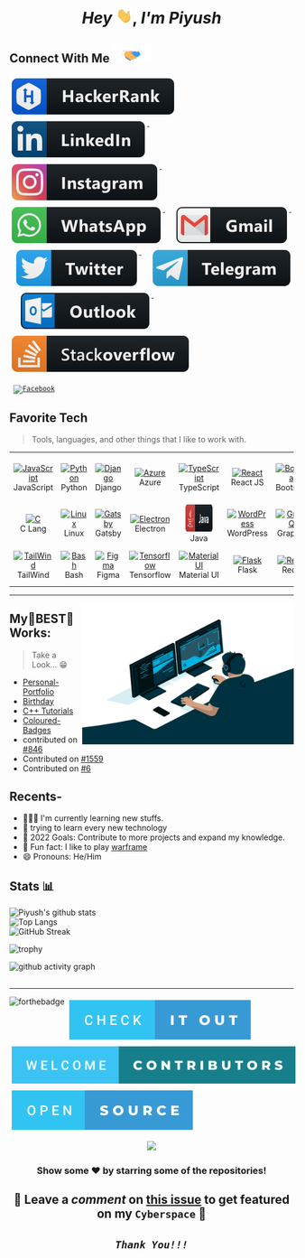  <!-- piyush168713 is a special repository: its README.md will appear on your profile! -->
 
 
 
 

<h1 align="center">
    <em>Hey</em> <img src="svg/Hi.gif" width="29px">, <em>I'm Piyush</em>
</h1>

## Connect With Me <a target="_blank"><img src="svg/Handshake.gif" height="32px" style="max-width:100%;">
    
<a href="https://www.hackerrank.com/piyush168713">
    <img src="svg/dev/services/hackerrank.svg" alt="hackerrank" style="vertical-align:top; margin:6px 4px"></a>&nbsp; &nbsp;  <a href="https://www.linkedin.com/in/piyush-kumar-28958b200">
    <img src="svg/social/linkedin.svg" alt="Linkedin" style="vertical-align:top; margin:6px 4px">
</a>&nbsp; &nbsp;  <a href="https://www.instagram.com/piyushh_xml/">
    <img src="svg/social/instagram.svg" alt="instagram" style="vertical-align:top; margin:6px 4px">
</a>&nbsp; &nbsp;  <a href="https://wa.link/5m7el2">
<img src="svg/social/whatsapp.svg" alt="whatsapp" style="vertical-align:top; margin:6px 4px">
</a>&nbsp; &nbsp;  <a href="mailto:kumarpiyush25777@gmail.com">
    <img src="svg/social/gmail.svg" alt="gmail" style="vertical-align:top; margin:6px 4px">
  </a>&nbsp; &nbsp; <a href="https://twitter.com/Piyush168713/">
    <img src="svg/social/twitter.svg" alt="twitter" style="vertical-align:top; margin:6px 4px">
  </a>&nbsp; &nbsp;  <a href="https://t.me/Piyush168713">
    <img src="svg/social/telegram.svg" alt="telegram" style="vertical-align:top; margin:6px 4px">
  </a>&nbsp; &nbsp;  <a href="mailto:20BCS9107@cuchd.in">
    <img src="svg/social/outlook.svg" alt="outlook" style="vertical-align:top; margin:6px 4px">
  </a>&nbsp; &nbsp;  <a href="https://stackoverflow.com/users/16583145/piyush-kumar">
    <img src="svg/social/stackoverflow.svg" alt="stackoverflow" style="vertical-align:top; margin:6px 4px">
  </a>
 
<code> [![Facebook](https://img.shields.io/badge/Facebook-1877F2?style=for-the-badge&logo=facebook&logoColor=white)](https://www.facebook.com/piyush1687/) </code>
    
   
<!---------------------------------------------------------------------------------------------------------------------------------------------------
    
<a href="https://www.buymeacoffee.com/piyush168713" target="_blank"><img src="https://cdn.buymeacoffee.com/buttons/v2/default-yellow.png" alt="Buy Me A Coffee" height="60px" width="217px" ></a>
  -->
  
 
 
<!--  
## Social & Professional 
<p align="left">
  <a href="#">
    <img src="https://github.com/MikeCodesDotNET/ColoredBadges/blob/master/svg/social/angellist.svg" alt="angellist" style="vertical-align:top; margin:6px 4px">
  </a>  

  <a href="#">
    <img src="https://github.com/MikeCodesDotNET/ColoredBadges/blob/master/svg/social/email_me.svg" alt="email_me" style="vertical-align:top; margin:6px 4px">
  </a>  
  
  <a href="#">
    <img src="https://github.com/MikeCodesDotNET/ColoredBadges/blob/master/svg/social/foursquare.svg" alt="foursquare" style="vertical-align:top; margin:6px 4px">
  </a>  

  <a href="#">
    <img src="https://github.com/MikeCodesDotNET/ColoredBadges/blob/master/svg/social/gitter.svg" alt="gitter" style="vertical-align:top; margin:6px 4px">
  </a>  

  <a href="#">
    <img src="https://github.com/MikeCodesDotNET/ColoredBadges/blob/master/svg/social/gmail.svg" alt="gmail" style="vertical-align:top; margin:6px 4px">
  </a>  

  <a href="#">
    <img src="https://github.com/MikeCodesDotNET/ColoredBadges/blob/master/svg/social/instagram.svg" alt="instagram" style="vertical-align:top; margin:6px 4px">
  </a>  

  <a href="#">
    <img src="https://github.com/MikeCodesDotNET/ColoredBadges/blob/master/svg/social/linkedin.svg" alt="linkedin" style="vertical-align:top; margin:6px 4px">
  </a>  

  <a href="#">
    <img src="https://github.com/MikeCodesDotNET/ColoredBadges/blob/master/svg/social/meetup.svg" alt="meetup" style="vertical-align:top; margin:6px 4px">
  </a>  

  <a href="#">
    <img src="https://github.com/MikeCodesDotNET/ColoredBadges/blob/master/svg/social/outlook.svg" alt="outlook" style="vertical-align:top; margin:6px 4px">
  </a>  


  <a href="#">
    <img src="https://github.com/MikeCodesDotNET/ColoredBadges/blob/master/svg/social/reddit.svg" alt="reddit" style="vertical-align:top; margin:6px 4px">
  </a>  

  <a href="#">
    <img src="https://github.com/MikeCodesDotNET/ColoredBadges/blob/master/svg/social/skype.svg" alt="skype" style="vertical-align:top; margin:6px 4px">
  </a>  

  <a href="#">
    <img src="svg/social/snapchat.svg" alt="snapchat" style="vertical-align:top; margin:6px 4px">
  </a>  

  <a href="#">
    <img src="svg/social/soundcloud.svg" alt="soundcloud" style="vertical-align:top; margin:6px 4px">
  </a>  

  <a href="#">
    <img src="svg/social/speakerdeck.svg" alt="speakerdeck" style="vertical-align:top; margin:6px 4px">
  </a>    <a href="#">
    <img src="svg/social/stackoverflow.svg" alt="stackoverflow" style="vertical-align:top; margin:6px 4px">
  </a>    <a href="#">
    <img src="svg/social/steam.svg" alt="steam" style="vertical-align:top; margin:6px 4px">
  </a>    <a href="#">
    <img src="svg/social/telegram.svg" alt="telegram" style="vertical-align:top; margin:6px 4px">
  </a>    <a href="#">
    <img src="svg/social/tiktok.svg" alt="tiktok" style="vertical-align:top; margin:6px 4px">
  </a>    <a href="#">
    <img src="svg/social/twitter.svg" alt="twitter" style="vertical-align:top; margin:6px 4px">
  </a>    <a href="#">
    <img src="svg/social/untappd.svg" alt="untappd" style="vertical-align:top; margin:6px 4px">
  </a>    <a href="#">
    <img src="svg/social/viber.svg" alt="viber" style="vertical-align:top; margin:6px 4px">
  </a>    <a href="#">
    <img src="svg/social/whatsapp.svg" alt="whatsapp" style="vertical-align:top; margin:6px 4px">
  </a>  

</p>
-->




<!--
## Pronouns 
<p align="left">
  <a href="#">
    <img src="svg/pronouns/hehim.svg" alt="he / him" style="vertical-align:top; margin:6px 4px">
  </a>  

  <a href="#">
    <img src="svg/pronouns/sheher.svg" alt="she / her" style="vertical-align:top; margin:6px 4px">
  </a>  


  <a href="#">
    <img src="svg/pronouns/theythem.svg" alt="they / them" style="vertical-align:top; margin:6px 4px">
  </a>  

</p>
-->
 


<!--
## Devices / Manufacturers

<p align="left">

  <a href="#">
    <img src="svg/devices/cisco.svg" alt="cisco" style="vertical-align:top; margin:6px 4px">
  </a>  

  <a href="#">
    <img src="svg/devices/mac.svg" alt="mac" style="vertical-align:top; margin:6px 4px">
  </a>  

  <a href="#">
    <img src="svg/devices/nintendo.svg" alt="nintendo" style="vertical-align:top; margin:6px 4px">
  </a>  

  <a href="#">
    <img src="svg/devices/pc.svg" alt="pc" style="vertical-align:top; margin:6px 4px">
  </a>  

  <a href="#">
    <img src="svg/devices/philips_hue.svg" alt="philips_hue" style="vertical-align:top; margin:6px 4px">
  </a>  

  <a href="#">
    <img src="svg/devices/playstation.svg" alt="playstation" style="vertical-align:top; margin:6px 4px">
  </a>  

  <a href="#">
    <img src="svg/devices/raspberrypi.svg" alt="raspberrypi" style="vertical-align:top; margin:6px 4px">
  </a>  

  <a href="#">
    <img src="svg/devices/wearables.svg" alt="wearables" style="vertical-align:top; margin:6px 4px">
  </a>  

  <a href="#">
    <img src="svg/devices/xbox.svg" alt="xbox" style="vertical-align:top; margin:6px 4px">
  </a>  
-->



<!--
### Languages 

<p align="left">
  <a href="#">
    <img src="svg/dev/languages/csharp.svg" alt="csharp" style="vertical-align:top; margin:6px 4px">
  </a>  

   <a href="#">
    <img src="svg/dev/languages/csharp_dotnet.svg" alt="csharp_dotnet" style="vertical-align:top; margin:6px 4px">
  </a>  

  <a href="#">
    <img src="svg/dev/languages/css3.svg" alt="css3" style="vertical-align:top; margin:6px 4px">
  </a>  

  <a href="#">
    <img src="svg/dev/languages/dart.svg" alt="dart" style="vertical-align:top; margin:6px 4px">
  </a>  

  <a href="#">
    <img src="svg/dev/languages/dart_colour.svg" alt="dart_colour" style="vertical-align:top; margin:6px 4px">
  </a>  


   <a href="#">
    <img src="svg/dev/languages/fsharp.svg" alt="fsharp" style="vertical-align:top; margin:6px 4px">
  </a>  
 
  <a href="#">
    <img src="svg/dev/languages/fsharp_dotnet.svg" alt="fsharp_dotnet" style="vertical-align:top; margin:6px 4px">
  </a>  

  <a href="#">
    <img src="svg/dev/languages/go.svg" alt="go" style="vertical-align:top; margin:6px 4px">
  </a>  


  <a href="#">
    <img src="svg/dev/languages/html.svg" alt="html" style="vertical-align:top; margin:6px 4px">
  </a>  

  <a href="#">
    <img src="svg/dev/languages/java.svg" alt="java" style="vertical-align:top; margin:6px 4px">
  </a>  

  <a href="#">
    <img src="svg/dev/languages/js.svg" alt="js" style="vertical-align:top; margin:6px 4px">
  </a>  

  <a href="#">
    <img src="svg/dev/languages/php.svg" alt="php" style="vertical-align:top; margin:6px 4px">
  </a>  

  <a href="#">
    <img src="svg/dev/languages/python.svg" alt="python" style="vertical-align:top; margin:6px 4px">
  </a>  

  <a href="#">
    <img src="svg/dev/languages/r.svg" alt="r" style="vertical-align:top; margin:6px 4px">
  </a>  

  <a href="#">
    <img src="svg/dev/languages/rsoftware.svg" alt="rsoftware" style="vertical-align:top; margin:6px 4px">
  </a>  

  <a href="#">
    <img src="svg/dev/languages/rust.svg" alt="rust" style="vertical-align:top; margin:6px 4px">
  </a>  

  <a href="#">
    <img src="svg/dev/languages/sass.svg" alt="sass" style="vertical-align:top; margin:6px 4px">
  </a>  


  <a href="#">
    <img src="svg/dev/languages/swift.svg" alt="swift" style="vertical-align:top; margin:6px 4px">
  </a>  

</p>
</p>
-->
  
 
 
 
 <h2 align="left" id="#piyush168713">Favorite Tech</h2>

> Tools, languages, and other things that I like to work with.

<table align="center">
  <tr>
    <td align="center" width="96">
      <a href="#piyush168713">
        <img src="https://upload.wikimedia.org/wikipedia/commons/thumb/9/99/Unofficial_JavaScript_logo_2.svg/1024px-Unofficial_JavaScript_logo_2.svg.png" width="48" height="48" alt="JavaScript" />
      </a>
      <br>JavaScript
    </td>
    <td align="center" width="96">
      <a href="#piyush168713">
        <img src="https://upload.wikimedia.org/wikipedia/commons/thumb/c/c3/Python-logo-notext.svg/1200px-Python-logo-notext.svg.png" width="48" height="48" alt="Python" />
      </a>
      <br>Python
    </td>
    <td align="center" width="96">
      <a href="#piyush168713">
        <img src="https://cdn.worldvectorlogo.com/logos/django.svg" width="48" height="48" alt="Django" />
      </a>
      <br>Django
    </td>
    <td align="center" width="96">
      <a href="#piyush168713">
        <img src="https://i.ibb.co/jDGr3z0/azure-removebg-preview.png" width="48" height="48" alt="Azure" />
      </a>
      <br>Azure
    </td>
    <td align="center" width="96">
      <a href="#piyush168713">
        <img src="https://upload.wikimedia.org/wikipedia/commons/thumb/4/4c/Typescript_logo_2020.svg/1200px-Typescript_logo_2020.svg.png" width="48" height="48" alt="TypeScript" />
      </a>
      <br>TypeScript
    </td>
    <td align="center" width="96">
      <a href="#piyush168713">
        <img src="https://brandlogos.net/wp-content/uploads/2020/09/react-logo.png" width="48" height="48" alt="React" />
      </a>
      <br>React JS
    </td>
    <td align="center" width="96">
      <a href="#piyush168713">
        <img src="https://cdn.worldvectorlogo.com/logos/bootstrap-4.svg" width="48" height="48" alt="Bootstrap" />
      </a>
      <br>Bootstrap
    </td>
    <td align="center" width="96">
      <a href="#piyush168713">
        <img src="https://raw.githubusercontent.com/github/explore/80688e429a7d4ef2fca1e82350fe8e3517d3494d/topics/nodejs/nodejs.png" width="48" height="48" alt="Node JS" />
      </a>
      <br>Node JS
    </td>
     <td align="center" width="96"> 
      <a href="#piyush168713" >
        <img src="https://i.ibb.co/QXHcMvM/58481021cef1014c0b5e494b.png" width="48" height="48" alt="Mongo DB" />
      </a>
      <br>MongoDB
    </td>
  </tr>
  
  <tr>
    <td align="center" width="96"> 
      <a href="#piyush168713" >
        <img src="https://img.icons8.com/color/452/c-programming.png" width="48" height="48" alt="C" />
      </a>
      <br>C Lang
    </td>
    <td align="center" width="96">
      <a href="#piyush168713" >
        <img src="https://camo.githubusercontent.com/d7574156c7a1844d3c2907bae0e76254cca759290c08e08a6ef2bd7543c8c0ca/68747470733a2f2f692e6962622e636f2f737331374b47302f63376238313133323437666563643833626439623565643562643366333464352d72656d6f766562672d707265766965772e706e67" width="48" height="48" alt="Linux" />
      </a>
      <br>Linux
    </td>
    <td align="center"  width="96">
      <a href="#piyush168713">
        <img src="https://static.cdnlogo.com/logos/g/42/gatsby.svg" width="48" height="48" alt="Gatsby" />
      </a>
      <br>Gatsby
    </td>
    <td align="center"  width="96">
      <a href="#piyush168713">
        <img src="https://upload.wikimedia.org/wikipedia/commons/thumb/9/91/Electron_Software_Framework_Logo.svg/1024px-Electron_Software_Framework_Logo.svg.png" width="48" height="48" alt="Electron" />
      </a>
      <br>Electron
    </td>
    <td align="center" width="120">
      <a href="#piyush168713">
        <img src="svg/dev/languages/java.svg" width="48" height="48" alt="Java" />
      </a>
      <br>Java
    </td>   
    <td align="center"  width="96">
      <a href="#piyush168713">
        <img src="https://upload.wikimedia.org/wikipedia/commons/thumb/9/98/WordPress_blue_logo.svg/480px-WordPress_blue_logo.svg.png" width="48" height="48" alt="WordPress" />
      </a>
      <br>WordPress
    </td>
    <td align="center" width="96">
      <a href="#piyush168713" >
        <img src="https://upload.wikimedia.org/wikipedia/commons/thumb/1/17/GraphQL_Logo.svg/2048px-GraphQL_Logo.svg.png" width="48" height="48" alt="GraphQL" />
      </a>
      <br>GraphQL
    </td>
    <td align="center" width="96">
      <a href="#piyush168713" >
        <img src="https://upload.wikimedia.org/wikipedia/commons/thumb/3/3f/Git_icon.svg/1200px-Git_icon.svg.png" width="48" height="48" alt="Git" />
      </a>
      <br>Git
    </td>
    <td align="center" width="96">
      <a href="#piyush168713" >
        <img src="https://i.ibb.co/LzmYpDX/146-1466902-php-logo-png-transparent-php-logo-png-png-removebg-preview.png" width="48" height="48" alt="PHP" />
      </a>
      <br>PHP
    </td>
  </tr>
   <tr>
    <td align="center" width="96">
      <a href="#piyush168713">
        <img src="https://tailwindcss.com/_next/static/media/tailwindcss-mark.cb8046c163f77190406dfbf4dec89848.svg" width="48" height="48" alt="TailWind" />
      </a>
      <br>TailWind
    </td>
    <td align="center" width="96">
      <a href="#piyush168713">
        <img src="https://bashlogo.com/img/symbol/png/full_colored_dark.png" width="48" height="48" alt="Bash" />
      </a>
      <br>Bash
    </td>
    <td align="center" width="96">
      <a href="#piyush168713">
        <img src="https://upload.wikimedia.org/wikipedia/commons/3/33/Figma-logo.svg" width="45" height="45" alt="Figma" />
      </a>
      <br>Figma
    </td>
    <td align="center" width="96">
      <a href="#piyush168713">
        <img src="https://upload.wikimedia.org/wikipedia/commons/thumb/2/2d/Tensorflow_logo.svg/1200px-Tensorflow_logo.svg.png" width="48" height="48" alt="Tensorflow" />
      </a>
      <br>Tensorflow
    </td>
    <td align="center" width="96">
      <a href="#spiyush168713">
        <img src="https://media.zeemly.com/zeemly/product/material-ui.png" width="48" height="48" alt="Material UI" />
      </a>
      <br>Material UI
    </td>
    <td align="center" width="96">
      <a href="#piyush168713">
        <img src="https://iconape.com/wp-content/png_logo_vector/cib-flask.png" width="48" height="48" alt="Flask" />
      </a>
      <br>Flask
    </td>
     <td align="center" width="96"> 
      <a href="#piyush168713" >
        <img src="https://cdn.worldvectorlogo.com/logos/redux.svg" width="48" height="48" alt="Redux" />
      </a>
      <br>Redux
    </td>
          <td align="center" width="96"> 
      <a href="#piyush168713" >
        <img src="https://raw.githubusercontent.com/samfromaway/samfromaway/master/.github/images/nextjs.png" width="48" height="48" alt="Next JS" />
      </a>
      <br>Next JS
    </td>
             <td align="center" width="96"> 
      <a href="#piyush168713" >
        <img src="https://brandeps.com/logo-download/G/Google-Cloud-logo-vector-01.svg" width="48" height="48" alt="Google Cloud" />
      </a>
      <br>G Cloud
    </td>
  </tr>

</table>

  <!--### Check Out the Languages and tech I know:-->

  <!--## Languages <a target="_blank"><img src="svg/dev/languages/lang.jpg" height="25px" style="max-width:100%;">

  <img src="svg/dev/languages/cpp.svg" alt="c++" style="vertical-align:top margin:0.0000000000000001px 0.0000000000000001px">  -->
 <!-- <img src="svg/dev/languages/csharp.svg" alt="C" style="vertical-align:top; margin:6px 4px">&nbsp; &nbsp;  <img src="svg/dev/languages/css3.svg" alt="css3" style="vertical-align:top; margin:6px 4px">&nbsp; &nbsp;  <img src="svg/dev/languages/html.svg" alt="html" style="vertical-align:top; margin:6px 4px">&nbsp; &nbsp;  <img src="svg/dev/languages/java.svg" alt="java" style="vertical-align:top; margin:6px 4px">&nbsp; &nbsp;  <img src="svg/dev/languages/js.svg" alt="js" style="vertical-align:top; margin:6px 4px">&nbsp; &nbsp;  <img src="svg/dev/languages/php.svg" alt="php" style="vertical-align:top; margin:6px 4px">&nbsp; &nbsp;  <img src="svg/dev/languages/python.svg" alt="python" style="vertical-align:top; margin:6px 4px">&nbsp; &nbsp;  <img src="svg/dev/languages/r.svg" alt="r" style="vertical-align:top; margin:6px 4px">&nbsp; &nbsp;   <img src="https://upload.wikimedia.org/wikipedia/commons/thumb/e/e0/Git-logo.svg/1280px-Git-logo.svg.png" height="25">&nbsp; &nbsp; --> 
 <!-- <img src="https://www.tinkercad.com/favicon.ico" height="30"> &nbsp; &nbsp;  <img src="svg/dev/tools/visualstudio_code.svg" alt="visualstudio_code" style="vertical-align:top; margin:6px 4px">  <img src="https://image.flaticon.com/icons/png/512/25/25231.png" alt="github" style="vertical-align:top; margin:6px 4px" height="35"> -->


<!-- ---------------------------------

<img src="svg/dev/tools/visualstudio_code.svg" alt="visualstudio_code" style="vertical-align:top; margin:6px 4px">
<img src="https://image.flaticon.com/icons/png/512/25/25231.png" alt="github" style="vertical-align:top; margin:6px 4px" height="35"> -->
    
---------------------------------------------------------------------------------------------------------------------------

<!--### Pass
-->

<img align="right" height="250" width="375" alt="" src="svg/comp.gif"/>

## My🌟BEST🌟 Works:

> Take a Look... 😁
- [Personal-Portfolio](https://github.com/piyush168713/Personal-Portfolio.git)
- [Birthday](https://github.com/piyush168713/Happy-birthday-1.git)
- [C++ Tutorials](https://github.com/piyush168713/cpp-tutorials.git)
- [Coloured-Badges](https://github.com/piyush168713/ColoredBadges.git)
- contributed on [#846](https://github.com/TheAlgorithms/C/pull/846)
- Contributed on [#1559](https://github.com/TheAlgorithms/C-Plus-Plus/pull/1559)
- Contributed on [#6](https://github.com/PulkitSinghDev/OpenSource-for-Everyone/pull/6) 
<!--- [cpp Notes](https://github.com/piyush168713/cpp.git)
 - [ML-For-Beginners](https://github.com/piyush168713/ML-For-Beginners.git)-->



## Recents- 
- 👨🏽‍💻 I'm currently learning new stuffs.
- 🧐 trying to learn every new technology
- 🥅 2022 Goals: Contribute to more projects and expand my knowledge.
- 📓 Fun fact: I like to play <a href="https://www.warframe.com/game">warframe </a>  
 - 😄 Pronouns: He/Him
<!--- :mountain_snow: Pahad ❣️:heavy_heart_exclamation:-->




## Stats 📊
<!--    <p align="center">
<a href="https://github.com/piyush168713">
  <img width="65%" src="https://github-readme-stats.vercel.app/api?username=piyush168713&show_icons=true&theme=tokyonight" />
  <img width="27%" src="https://github-readme-stats.vercel.app/api/top-langs/?username=piyush168713&count_private=true&theme=tokyonight" />
</a>
</p>-->
    
<!--
![Piyush's github stats](https://github-readme-stats.vercel.app/api?username=piyush168713&show_icons=true&hide_border=true&theme=highcontrast)
-->
    
![Piyush's github stats](https://github-readme-stats.vercel.app/api?username=piyush168713&title_color=FFFF00&icon_color=00FFFF&text_color=FFFFFF&bg_color=000000&show_icons=true&hide_border=true)
<br>
![Top Langs](https://github-readme-stats.vercel.app/api/top-langs/?username=piyush168713&layout=compact&theme=highcontrast&hide_border=true)
<br>
![GitHub Streak](http://github-readme-streak-stats.herokuapp.com?user=piyush168713&theme=highcontrast&hide_border=true)

<!-- ![trophy](https://github-profile-trophy.vercel.app/?username=piyush168713)]-->

![trophy](https://github-profile-trophy.vercel.app/?username=piyush168713&theme=discord)
 
 ![github activity graph](https://activity-graph.herokuapp.com/graph?username=piyush168713&theme=react-dark) 
   
<!-- <p align="center">   
<img align="center" src="http://github-readme-streak-stats.herokuapp.com?user=piyush168713&theme=highcontrast&hide_border=true"/>
</p> -->

<!-- TOOLS -->
<!--   
## 🛠️ My favorite tools

### 👨‍💻 Programming languages

<p>
    <a href="https://github.com/search?q=user%3ADenverCoder1+is%3Arepo+language%3Aassembly"><img alt="MIPS Assembly" src="https://img.shields.io/badge/Assembly%20-%23525252.svg?logo=mega&logoColor=white"></a>
    <a href="https://github.com/search?q=user%3ADenverCoder1+is%3Arepo+language%3Abash"><img alt="Bash" src="https://img.shields.io/badge/Bash%20-%23121011.svg?logo=gnu-bash&logoColor=white"></a>
    <a href="https://github.com/search?q=user%3ADenverCoder1+is%3Arepo+language%3Ac"><img alt="C" src="https://img.shields.io/badge/C%20-%232370ED.svg?logo=c&logoColor=white"></a>
    <a href="https://github.com/search?q=user%3ADenverCoder1+is%3Arepo+language%3Acpp"><img alt="C++" src="https://img.shields.io/badge/C++%20-%2300599C.svg?logo=c%2B%2B&logoColor=white"></a>
    <a href="https://github.com/search?q=user%3ADenverCoder1+is%3Arepo+language%3Acsharp"><img alt="C#" src="https://img.shields.io/badge/C%23%20-%23239120.svg?logo=c-sharp&logoColor=white"></a>
    <a href="https://github.com/search?q=user%3ADenverCoder1+is%3Arepo+language%3Aceylon"><img alt="Ceylon" src="https://img.shields.io/badge/Ceylon%20-%23E39842.svg?logo=gradle&logoColor=white"></a>
    <a href="https://github.com/search?q=user%3ADenverCoder1+is%3Arepo+language%3Acss"><img alt="CSS" src="https://img.shields.io/badge/CSS%20-%231572B6.svg?logo=css3&logoColor=white"></a>
    <a href="https://github.com/search?q=user%3ADenverCoder1+is%3Arepo+language%3Adart"><img alt="Dart" src="https://img.shields.io/badge/Dart%20-%2315A6C4.svg?logo=dart&logoColor=white"></a>
    <a href="https://github.com/search?q=user%3ADenverCoder1+is%3Arepo+language%3Ags"><img alt="Google Apps Script" src="https://img.shields.io/badge/Google%20Apps%20Script%20-%2302569B.svg?logo=google-cloud&logoColor=white"></a>
    <a href="https://github.com/search?q=user%3ADenverCoder1+is%3Arepo+language%3Ahtml"><img alt="HTML" src="https://img.shields.io/badge/HTML%20-%23E34F26.svg?logo=html5&logoColor=white"></a>
    <a href="https://github.com/search?q=user%3ADenverCoder1+is%3Arepo+language%3Ajava"><img alt="Java" src="https://img.shields.io/badge/Java-%23007396.svg?logo=java&logoColor=white"></a>
    <a href="https://github.com/search?q=user%3ADenverCoder1+is%3Arepo+language%3Ajavascript"><img alt="JavaScript" src="https://img.shields.io/badge/JavaScript%20-%23F7DF1E.svg?logo=javascript&logoColor=black"></a>
    <a href="https://github.com/search?q=user%3ADenverCoder1+is%3Arepo+language%3Atex"><img alt="LaTeX" src="https://img.shields.io/badge/LaTeX%20-%23008080.svg?logo=LaTeX&logoColor=white"></a>
    <a href="https://github.com/search?q=user%3ADenverCoder1+is%3Arepo+language%3Akotlin"><img alt="Kotlin" src="https://img.shields.io/badge/Kotlin-%230095D5.svg?logo=Kotlin&logoColor=white"></a>
    <a href="https://github.com/search?q=user%3ADenverCoder1+is%3Arepo+language%3Ajavascript"><img alt="NodeJS" src="https://img.shields.io/badge/Node.js%20-%2343853D.svg?logo=node.js&logoColor=white"></a>
    <a href="https://github.com/search?q=user%3ADenverCoder1+is%3Arepo+language%3Amarkdown"><img alt="Markdown" src="https://img.shields.io/badge/Markdown-%23000000.svg?logo=markdown&logoColor=white"></a>
    <a href="https://github.com/search?q=user%3ADenverCoder1+is%3Arepo+language%3Aphp"><img alt="PHP" src="https://img.shields.io/badge/PHP-%23777BB4.svg?logo=php&logoColor=white"></a>
    <a href="https://github.com/search?q=user%3ADenverCoder1+is%3Arepo+language%3Aprolog"><img alt="Prolog" src="https://img.shields.io/badge/Prolog-%23E61B23.svg?logo=tripadvisor&logoColor=white"></a>
    <a href="https://github.com/search?q=user%3ADenverCoder1+is%3Arepo+language%3Apython"><img alt="Python" src="https://img.shields.io/badge/Python%20-%2314354C.svg?logo=python&logoColor=white"></a>
    <a href="https://github.com/search?q=user%3ADenverCoder1+is%3Arepo+language%3Aruby"><img alt="Ruby" src="https://img.shields.io/badge/Ruby-CC342D.svg?logo=ruby&logoColor=white"></a>
    <a href="https://github.com/search?q=user%3ADenverCoder1+is%3Arepo+language%3Asass"><img alt="SASS" src="https://img.shields.io/badge/Sass%20-hotpink.svg?logo=SASS&logoColor=white"></a>
    <a href="https://github.com/search?q=user%3ADenverCoder1+is%3Arepo+language%3Ascratch"><img alt="Scratch" src="https://img.shields.io/badge/Scratch%20-%234D97FF.svg?logo=scratch&logoColor=white"></a>
    <a href="https://github.com/search?q=user%3ADenverCoder1+is%3Arepo+language%3Asql"><img alt="SQL" src="https://img.shields.io/badge/SQL%20-%23025E8C.svg?logo=amazon-dynamodb&logoColor=white"></a>
    <a href="https://github.com/search?q=user%3ADenverCoder1+is%3Arepo+language%3Asvg"><img alt="SVG+XML" src="https://img.shields.io/badge/SVG%2BXML%20-%23e0982c.svg?logo=svg&logoColor=white"></a>
    <a href="https://github.com/search?q=user%3ADenverCoder1+is%3Arepo+language%3AtypeScript"><img alt="TypeScript" src="https://img.shields.io/badge/TypeScript%20-%23007ACC.svg?logo=typescript&logoColor=white"></a>
</p>
-->



<!--
### 🧰 Frameworks and libraries

<p>
    <a href="#"><img alt="Arduino" src="https://img.shields.io/badge/-Arduino-00979D?logo=Arduino&logoColor=white"></a>
    <a href="#"><img alt="Cordova" src="https://img.shields.io/badge/-Cordova-E8E8E8?logo=apache-cordova&logoColor=black"></a>
    <a href="#"><img alt="Electron" src="https://img.shields.io/badge/Electron%20-%2320232e.svg?logo=electron&logoColor=white"></a>
    <a href="#"><img alt="Express.js" src="https://img.shields.io/badge/Express.js%20-%23404d59.svg?logo=express&logoColor=white"></a>
    <a href="#"><img alt="Flutter" src="https://img.shields.io/badge/Flutter%20-%2302569B.svg?logo=flutter&logoColor=white"></a>
    <a href="#"><img alt="GitHub Actions" src="https://img.shields.io/badge/GitHub%20Actions%20-%232671E5.svg?logo=github%20actions&logoColor=white"></a>
    <a href="#"><img alt="JUnit" src="https://img.shields.io/badge/JUnit%20-%2325A162.svg?logo=cachet&logoColor=white"></a>
    <a href="#"><img alt="Keras" src="https://img.shields.io/badge/Keras%20-%23D00000.svg?logo=Keras&logoColor=white"></a>
    <a href="#"><img alt="Material Design" src="https://img.shields.io/badge/Material%20Design%20-%230081CB.svg?logo=material-design&logoColor=white"></a>
    <a href="#"><img alt="NumPy" src="https://img.shields.io/badge/Numpy%20-%23013243.svg?logo=numpy&logoColor=white"></a>
    <a href="#"><img alt="Pandas" src="https://img.shields.io/badge/Pandas%20-%23150458.svg?logo=pandas&logoColor=white"></a>
    <a href="#"><img alt="PHPUnit" src="https://img.shields.io/badge/PHPUnit%20-%23366488.svg?logo=jekyll&logoColor=white"></a>
    <a href="#"><img alt="Pytest" src="https://img.shields.io/badge/Pytest%20-%230A9EDC.svg?logo=pytest&logoColor=white"></a>
    <a href="#"><img alt="React" src="https://img.shields.io/badge/React%20-%2320232a.svg?logo=react&logoColor=%2361DAFB"></a>
    <a href="#"><img alt="SonarLint" src="https://img.shields.io/badge/-SonarLint-CB2029?logo=sonarlint&logoColor=white"></a>
    <a href="#"><img alt="Symfony" src="https://img.shields.io/badge/Symfony%20-%23111111.svg?logo=symfony&logoColor=white"></a>
    <a href="#"><img alt="SymPy" src="https://img.shields.io/badge/Sympy%20-%233B5526.svg?logo=sympy&logoColor=white"></a>
    <a href="#"><img alt="TensorFlow" src="https://img.shields.io/badge/TensorFlow%20-%23FF6F00.svg?logo=TensorFlow&logoColor=white"></a>
    <a href="#"><img alt="Wordpress" src="https://img.shields.io/badge/Wordpress-21759B?logo=wordpress&logoColor=white"></a>
    <a href="#"><img alt="WPF (.Net)" src="https://img.shields.io/badge/WPF-5C2D91?logo=.net&logoColor=white"></a>
     <a href="#">
    <img src="svg/dev/frameworks/angular.svg" alt="angular" style="vertical-align:top; margin:6px 4px">
  </a>  

   <a href="#">
    <img src="svg/dev/frameworks/avalonia.svg" alt="avalonia" style="vertical-align:top; margin:6px 4px">
  </a>  

   <a href="#">
    <img src="svg/dev/frameworks/bootstrap.svg" alt="bootstrap" style="vertical-align:top; margin:6px 4px">
  </a>  

  <a href="#">
    <img src="svg/dev/frameworks/flutter.svg" alt="flutter" style="vertical-align:top; margin:6px 4px">
  </a>  

   <a href="#">
    <img src="svg/dev/frameworks/godot.svg" alt="godot" style="vertical-align:top; margin:6px 4px">
  </a>  

  
  <a href="#">
    <img src="svg/dev/frameworks/ionic.svg" alt="ionic" style="vertical-align:top; margin:6px 4px">
  </a>  

  <a href="#">
    <img src="svg/dev/frameworks/jquery.svg" alt="jquery" style="vertical-align:top; margin:6px 4px">
  </a>  


  <a href="#">
    <img src="svg/dev/frameworks/laravel.svg" alt="laravel" style="vertical-align:top; margin:6px 4px">
  </a>  

  <a href="#">
    <img src="svg/dev/frameworks/materialize.svg" alt="materialize" style="vertical-align:top; margin:6px 4px">
  </a>  

  <a href="#">
    <img src="svg/dev/frameworks/nodejs.svg" alt="nodejs" style="vertical-align:top; margin:6px 4px">
  </a>  

  <a href="#">
    <img src="svg/dev/frameworks/nodejs_larger.svg" alt="nodejs_larger" style="vertical-align:top; margin:6px 4px">
  </a>  

  <a href="#">
    <img src="svg/dev/frameworks/phonegap.svg" alt="phonegap" style="vertical-align:top; margin:6px 4px">
  </a>  

  <a href="#">
    <img src="svg/dev/frameworks/qt.svg" alt="qt" style="vertical-align:top; margin:6px 4px">
  </a>  


  <a href="#">
    <img src="svg/dev/frameworks/react.svg" alt="react" style="vertical-align:top; margin:6px 4px">
  </a>  

  <a href="#">
    <img src="svg/dev/frameworks/sencha.svg" alt="sencha" style="vertical-align:top; margin:6px 4px">
  </a>  


   <a href="#">
    <img src="svg/dev/frameworks/unity.svg" alt="unity" style="vertical-align:top; margin:6px 4px">
  </a>  

   <a href="#">
    <img src="svg/dev/frameworks/uwp.svg" alt="uwp" style="vertical-align:top; margin:6px 4px">
  </a>  

  <a href="#">
    <img src="svg/dev/frameworks/vue.svg" alt="vue" style="vertical-align:top; margin:6px 4px">
  </a>  

  <a href="#">
    <img src="svg/dev/frameworks/wpf.svg" alt="wpf" style="vertical-align:top; margin:6px 4px">
  </a>  

  <a href="#">
    <img src="svg/dev/frameworks/xamarin_android.svg" alt="xamarin_android" style="vertical-align:top; margin:6px 4px">
  </a>  

   <a href="#">
    <img src="svg/dev/frameworks/xamarin_forms.svg" alt="xamarin_forms" style="vertical-align:top; margin:6px 4px">
  </a>  

  <a href="#">
    <img src="svg/dev/frameworks/xamarin_ios.svg" alt="xamarin_ios" style="vertical-align:top; margin:6px 4px">
  </a>  

   <a href="#">
    <img src="svg/dev/frameworks/xamarin_mac.svg" alt="xamarin_mac" style="vertical-align:top; margin:6px 4px">
  </a>  
</p>
-->



<!--
### 🗄️ Databases and cloud hosting

<p>
    <a href="#"><img alt="GitHub Pages" src="https://img.shields.io/badge/GitHub%20Pages-%23327FC7.svg?logo=github&logoColor=white"></a>
    <a href="#"><img alt="Heroku" src="https://img.shields.io/badge/Heroku%20-%23430098.svg?logo=heroku&logoColor=white"></a>
    <a href="#"><img alt="MongoDB" src ="https://img.shields.io/badge/MongoDB-%234ea94b.svg?logo=mongodb&logoColor=white"></a>
    <a href="#"><img alt="MySQL" src="https://img.shields.io/badge/MySQL-%2300f.svg?logo=mysql&logoColor=white"></a>
    <a href="#"><img alt="Notion" src="https://img.shields.io/badge/Notion%20-%23010101.svg?logo=notion&logoColor=white"></a>
    <a href="#"><img alt="Oracle" src ="https://img.shields.io/badge/Oracle%20-%23F00000.svg?logo=oracle&logoColor=white"></a>
    <a href="#"><img alt="PostgreSQL" src ="https://img.shields.io/badge/PostgreSQL-%23316192.svg?logo=postgresql&logoColor=white"></a>
    <a href="#"><img alt="Repl.it" src="https://img.shields.io/badge/Repl.it%20-%230D101E.svg?logo=Replit&logoColor=white"></a>
    <a href="#"><img alt="SQLite" src ="https://img.shields.io/badge/SQLite-%2307405e.svg?logo=sqlite&logoColor=white"></a>
    <a href="#"><img alt="Vercel" src="https://img.shields.io/badge/Vercel%20-%23000000.svg?logo=vercel&logoColor=white"></a>
</p>
-->


<!--
### 💻 Software and tools

<p>
    <a href="#"><img alt="Adobe" src="https://img.shields.io/badge/Adobe%20-%23FF0000.svg?logo=adobe&logoColor=white"></a>
    <a href="#"><img alt="Android Studio" src="https://img.shields.io/badge/Android%20Studio-008678.svg?logo=android-studio&logoColor=white"></a>
    <a href="#"><img alt="Android" src="https://img.shields.io/badge/Android-3DDC84?logo=android&logoColor=white"></a>
    <a href="#"><img alt="Arch Linux" src="https://img.shields.io/badge/Arch%20Linux-1793D1.svg?logo=arch-linux&logoColor=white"></a>
    <a href="#"><img alt="Audacity" src="https://img.shields.io/badge/-Audacity-0000CC?logo=audacity&logoColor=white"></a>
    <a href="#"><img alt="Bitwarden" src="https://img.shields.io/badge/-Bitwarden-175DDC?logo=bitwarden&logoColor=white"></a>
    <a href="#"><img alt="Brave" src="https://img.shields.io/badge/-Brave-FB542B?logo=brave&logoColor=white"></a>
    <a href="#"><img alt="Codepen" src="https://img.shields.io/badge/Codepen-000000.svg?logo=codepen&logoColor=white"></a>
    <a href="#"><img alt="Construct 3" src="https://img.shields.io/badge/Construct%203-00b56a.svg?logo=construct-3&logoColor=white"></a>
    <a href="#"><img alt="Dark Reader" src="https://img.shields.io/badge/-Dark%20Reader-141E24?logo=dark-reader&logoColor=white"></a>
    <a href="#"><img alt="Git" src="https://img.shields.io/badge/Git%20-%23F05033.svg?logo=git&logoColor=white"></a>
    <a href="#"><img alt="Google Sheets" src="https://img.shields.io/badge/Google%20Sheets%20-%2334A853.svg?logo=google%20sheets&logoColor=white"></a>
    <a href="#"><img alt="Inkscape" src="https://img.shields.io/badge/Inkscape-000000?logo=Inkscape&logoColor=white"></a>
    <a href="#"><img alt="Jupyter" src="https://img.shields.io/badge/Jupyter%20-%23F37626.svg?logo=Jupyter&logoColor=white"></a>
    <a href="#"><img alt="Mathematica" src="https://img.shields.io/badge/Mathematica-DD1100.svg?logo=wolfram-mathematica&logoColor=white"></a>
    <a href="#"><img alt="OBS Studio" src="https://img.shields.io/badge/-OBS%20Studio-302E31?logo=obs-studio&logoColor=white"></a>
    <a href="#"><img alt="Photopea" src="https://img.shields.io/badge/Photopea-18A497?logo=photopea&logoColor=white"></a>
    <a href="#"><img alt="Postman" src="https://img.shields.io/badge/Postman-FF6C37?logo=postman&logoColor=white"></a>
    <a href="#"><img alt="Stack Overflow" src="https://img.shields.io/badge/-Stack%20Overflow-FE7A16?logo=stack-overflow&logoColor=white"></a>
    <a href="#"><img alt="Visual Studio Code" src="https://img.shields.io/badge/Visual%20Studio%20Code-0078d7.svg?logo=visual-studio-code&logoColor=white"></a>
    <a href="#">
    <img src="svg/dev/tools/android_studio.svg" alt="android_studio" style="vertical-align:top; margin:6px 4px">
  </a> 
  <a href="#">
    <img src="svg/dev/tools/android_studio_colour.svg" alt="android_studio_colour" style="vertical-align:top; margin:6px 4px">
  </a> 

  <a href="#">
    <img src="svg/dev/tools/bash.svg" alt="bash" style="vertical-align:top; margin:6px 4px">
  </a> 

  <a href="#">
    <img src="svg/dev/tools/docker.svg" alt="docker" style="vertical-align:top; margin:6px 4px">
  </a> 


  <a href="#">
    <img src="svg/dev/tools/eclipse.svg" alt="eclipse" style="vertical-align:top; margin:6px 4px">
  </a> 


  <a href="#">
    <img src="svg/dev/tools/jetbrains_appcode.svg" alt="jetbrains_appcode" style="vertical-align:top; margin:6px 4px">
  </a> 

  <a href="#">
    <img src="svg/dev/tools/jetbrains_clion.svg" alt="jetbrains_clion" style="vertical-align:top; margin:6px 4px">
  </a> 

  <a href="#">
    <img src="svg/dev/tools/jetbrains_datagrip.svg" alt="jetbrains_datagrip" style="vertical-align:top; margin:6px 4px">
  </a> 

  <a href="#">
    <img src="svg/dev/tools/jetbrains_datalore.svg" alt="jetbrains_datalore" style="vertical-align:top; margin:6px 4px">
  </a> 

  <a href="#">
    <img src="svg/dev/tools/jetbrains_goland.svg" alt="jetbrains_goland" style="vertical-align:top; margin:6px 4px">
  </a> 

  <a href="#">
    <img src="svg/dev/tools/jetbrains_intellij.svg" alt="jetbrains_intellij" style="vertical-align:top; margin:6px 4px">
  </a> 

  <a href="#">
    <img src="svg/dev/tools/jetbrains_phpstorm.svg" alt="jetbrains_phpstorm" style="vertical-align:top; margin:6px 4px">
  </a> 

  <a href="#">
    <img src="svg/dev/tools/jetbrains_pycharm.svg" alt="jetbrains_pycharm" style="vertical-align:top; margin:6px 4px">
  </a> 
  
  <a href="#">
    <img src="svg/dev/tools/jetbrains_rider.svg" alt="jetbrains_rider" style="vertical-align:top; margin:6px 4px">
  </a> 
  
  <a href="#">
    <img src="svg/dev/tools/jetbrains_rubymine.svg" alt="jetbrains_rubymine" style="vertical-align:top; margin:6px 4px">
  </a> 

  <a href="#">
    <img src="svg/dev/tools/jetbrains_webstorm.svg" alt="jetbrains webstorm" style="vertical-align:top; margin:6px 4px">
  </a> 

  <a href="#">
    <img src="svg/dev/tools/linqpad.svg" alt="linqpad" style="vertical-align:top; margin:6px 4px">
  </a> 

  <a href="#">
    <img src="svg/dev/tools/ndepend.svg" alt="ndepend" style="vertical-align:top; margin:6px 4px">
  </a> 

  <a href="#">
    <img src="svg/dev/tools/powershell.svg" alt="powershell" style="vertical-align:top; margin:6px 4px">
  </a> 


  <a href="#">
    <img src="svg/dev/tools/visualstudio.svg" alt="visualstudio" style="vertical-align:top; margin:6px 4px">
  </a> 

  <a href="#">
    <img src="svg/dev/tools/visualstudio_code.svg" alt="visualstudio_code" style="vertical-align:top; margin:6px 4px">
  </a> 


  <a href="#">
    <img src="svg/dev/tools/vmware.svg" alt="vmware" style="vertical-align:top; margin:6px 4px">
  </a> 

  <a href="#">
    <img src="svg/dev/tools/xcode.svg" alt="xcode" style="vertical-align:top; margin:6px 4px">
  </a> 
</p>    
-->
 



<!--
### Services 
<p align="left">
  <a href="#">
    <img src="svg/dev/services/aws.svg" alt="aws" style="vertical-align:top; margin:6px 4px">
  </a> 

  <a href="#">
    <img src="svg/dev/services/azure.svg" alt="azure" style="vertical-align:top; margin:6px 4px">
  </a> 

  <a href="#">
    <img src="svg/dev/services/codechef.svg" alt="codechef" style="vertical-align:top; margin:6px 4px">
  </a> 

  <a href="#">
    <img src="svg/dev/services/codewars.svg" alt="codewars" style="vertical-align:top; margin:6px 4px">
  </a> 

  <a href="#">
    <img src="svg/dev/services/digitalocean.svg" alt="digitalocean" style="vertical-align:top; margin:6px 4px">
  </a> 

  <a href="#">
    <img src="svg/dev/services/dockerhub.svg" alt="dockerhub" style="vertical-align:top; margin:6px 4px">
  </a> 
  
  <a href="#">
    <img src="svg/dev/services/excercism.svg" alt="excercism" style="vertical-align:top; margin:6px 4px">
  </a> 

  <a href="#">
    <img src="svg/dev/services/exchange.svg" alt="exchange" style="vertical-align:top; margin:6px 4px">
  </a> 

  <a href="#">
    <img src="svg/dev/services/gcp.svg" alt="gcp" style="vertical-align:top; margin:6px 4px">
  </a> 

  <a href="#">
    <img src="svg/dev/services/google_cloud_platform.svg" alt="google_cloud_platform" style="vertical-align:top; margin:6px 4px">
  </a> 

  <a href="#">
    <img src="svg/dev/services/hackerrank.svg" alt="hackerrank" style="vertical-align:top; margin:6px 4px">
  </a> 

  <a href="#">
    <img src="svg/dev/services/kubernetes.svg" alt="kubernetes" style="vertical-align:top; margin:6px 4px">
  </a> 

  
  <a href="#">
    <img src="svg/dev/services/leetcode.svg" alt="leetcode" style="vertical-align:top; margin:6px 4px">
  </a> 

  <a href="#">
    <img src="svg/dev/services/npm.svg" alt="npm" style="vertical-align:top; margin:6px 4px">
  </a> 

  <a href="#">
    <img src="svg/dev/services/nuget.svg" alt="nuget" style="vertical-align:top; margin:6px 4px">
  </a> 

  <a href="#">
    <img src="svg/dev/services/office_365.svg" alt="office 365" style="vertical-align:top; margin:6px 4px">
  </a> -->

  

<!--

### Misc
<p align="left">
  <a href="#">
    <img src="svg/dev/misc/ai.svg" alt="ai" style="vertical-align:top; margin:6px 4px">
  </a>  

   <a href="#">
    <img src="svg/dev/misc/chrome.svg" alt="chrome" style="vertical-align:top; margin:6px 4px">
  </a>  

   <a href="#">
    <img src="svg/dev/misc/cloud.svg" alt="cloud" style="vertical-align:top; margin:6px 4px">
  </a>  

   <a href="#">
    <img src="svg/dev/misc/datascience.svg" alt="datascience" style="vertical-align:top; margin:6px 4px">
  </a>  

   <a href="#">
    <img src="svg/dev/misc/desktop.svg" alt="desktop" style="vertical-align:top; margin:6px 4px">
  </a>  

   <a href="#">
    <img src="svg/dev/misc/edge.svg" alt="edge" style="vertical-align:top; margin:6px 4px">
  </a>  

   <a href="#">
    <img src="svg/dev/misc/firefox.svg" alt="firefox" style="vertical-align:top; margin:6px 4px">
  </a>  

   <a href="#">
    <img src="svg/dev/misc/gamedev.svg" alt="gamedev" style="vertical-align:top; margin:6px 4px">
  </a>  

   <a href="#">
    <img src="svg/dev/misc/iot.svg" alt="iot" style="vertical-align:top; margin:6px 4px">
  </a>  

   <a href="#">
    <img src="svg/dev/misc/mobile.svg" alt="mobile" style="vertical-align:top; margin:6px 4px">
  </a>  

   <a href="#">
    <img src="svg/dev/misc/security.svg" alt="security" style="vertical-align:top; margin:6px 4px">
  </a>  

  <a href="#">
    <img src="svg/dev/misc/tablet.svg" alt="tablet" style="vertical-align:top; margin:6px 4px">
  </a>  

   <a href="#">
    <img src="svg/dev/misc/tools.svg" alt="tools" style="vertical-align:top; margin:6px 4px">
  </a>  

  
   <a href="#">
    <img src="svg/dev/misc/vr.svg" alt="vr" style="vertical-align:top; margin:6px 4px">
  </a>  


   <a href="#">
    <img src="svg/dev/misc/web.svg" alt="web" style="vertical-align:top; margin:6px 4px">
  </a>  
</p>  -->


<!--

## Blogging Platforms
<p align="left">
  <a href="#">
    <img src="svg/blogs/blogger.svg" alt="blogger" style="vertical-align:top; margin:6px 4px">
  </a>  

 <a href="#">
    <img src="svg/blogs/devto.svg" alt="dev.to" style="vertical-align:top; margin:6px 4px">
  </a>  

   <a href="#">
    <img src="svg/blogs/medium.svg" alt="medium" style="vertical-align:top; margin:6px 4px">
  </a>  

   <a href="#">
    <img src="svg/blogs/microblog.svg" alt="microblog" style="vertical-align:top; margin:6px 4px">
  </a>  

   <a href="#">
    <img src="svg/blogs/rss.svg" alt="rss" style="vertical-align:top; margin:6px 4px">
  </a>  

   <a href="#">
    <img src="svg/blogs/tumblr.svg" alt="tumblr" style="vertical-align:top; margin:6px 4px">
  </a>  

   <a href="#">
    <img src="svg/blogs/wordpress.svg" alt="wordpress" style="vertical-align:top; margin:6px 4px">
  </a>   
</p>



-->



##
<!-- ACTIVITY GRAPH -->
<!--<a href="https://github.com/ashutosh00710/github-readme-activity-graph"><img  alt="piyush168713's Activity Graph" src="https://activity-graph.herokuapp.com/graph?username=piyush168713&bg_color=1F222E&color=F8D866&line=F85D7F&point=FFFFFF&hide_border=true" /></a>-->


---------------------------------------------------------------------------------------------------------------------------

![forthebadge](https://forthebadge.com/images/badges/built-with-love.svg)
<img src="svg/check-it-out.svg" alt="welcome" style="vertical-align:top; margin:6px 4px"><br>
<img src="svg/welcome-contributors.svg" alt="welcome" style="vertical-align:top; margin:6px 4px">
<img src="svg/open-source.svg" alt="welcome" style="vertical-align:top; margin:6px 4px">
<!-- PROFILE VIEWS -->
<p align="center"> <img src="https://komarev.com/ghpvc/?username=piyush168713&label=Profile%20views&color=0e75b6&style=flat"/> </p>

<div align="center">

### Show some ❤️ by starring some of the repositories!

</div>
<h2 align="center">
    👾 Leave a <em>comment</em> on <a href="https://github.com/piyush168713/piyush168713/issues/2">this issue</a> to get featured on my <code>Cyberspace</code> 👾
</h2>

 <!-- <h2 align="center">
  <a href="https://github.com/piyush168713/piyush168713/blob/main/help/payment.png">
    <img src="https://github.com/piyush168713/piyush168713/blob/main/png/click.jpg" alt="Donate Now" style="vertical-align:top; margin:6px 4px" height="40">
</h2>  -->
 
 
<h2 align="center">
    <code><em>Thank You!!!</em></code>
</h2>
